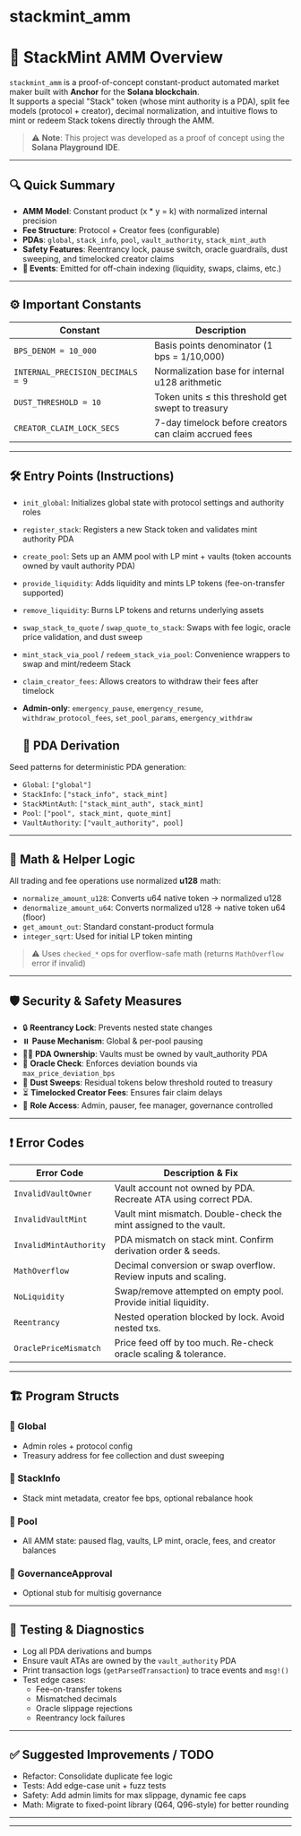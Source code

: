 # stackmint_amm

# 🚀 StackMint AMM Overview

`stackmint_amm` is a proof-of-concept constant-product automated market maker built with **Anchor** for the **Solana blockchain**.  
It supports a special "Stack" token (whose mint authority is a PDA), split fee models (protocol + creator), decimal normalization, and intuitive flows to mint or redeem Stack tokens directly through the AMM.

> ⚠️ **Note**: This project was developed as a proof of concept using the **Solana Playground IDE**.

---

## 🔍 Quick Summary

- **AMM Model**: Constant product (x * y = k) with normalized internal precision  
- **Fee Structure**: Protocol + Creator fees (configurable)  
- **PDAs**: `global`, `stack_info`, `pool`, `vault_authority`, `stack_mint_auth`  
- **Safety Features**: Reentrancy lock, pause switch, oracle guardrails, dust sweeping, and timelocked creator claims  
- **📡 Events**: Emitted for off-chain indexing (liquidity, swaps, claims, etc.)

---

## ⚙️ Important Constants

| Constant                     | Description                                                                 |
|-----------------------------|-----------------------------------------------------------------------------|
| `BPS_DENOM = 10_000`        | Basis points denominator (1 bps = 1/10,000)                                 |
| `INTERNAL_PRECISION_DECIMALS = 9` | Normalization base for internal u128 arithmetic                    |
| `DUST_THRESHOLD = 10`       | Token units ≤ this threshold get swept to treasury                         |
| `CREATOR_CLAIM_LOCK_SECS`   | 7-day timelock before creators can claim accrued fees                      |

---

## 🛠️ Entry Points (Instructions)

- `init_global`: Initializes global state with protocol settings and authority roles  
- `register_stack`: Registers a new Stack token and validates mint authority PDA  
- `create_pool`: Sets up an AMM pool with LP mint + vaults (token accounts owned by vault authority PDA)  
- `provide_liquidity`: Adds liquidity and mints LP tokens (fee-on-transfer supported)  
- `remove_liquidity`: Burns LP tokens and returns underlying assets  
- `swap_stack_to_quote` / `swap_quote_to_stack`: Swaps with fee logic, oracle price validation, and dust sweep  
- `mint_stack_via_pool` / `redeem_stack_via_pool`: Convenience wrappers to swap and mint/redeem Stack  
- `claim_creator_fees`: Allows creators to withdraw their fees after timelock  
- **Admin-only**: `emergency_pause`, `emergency_resume`, `withdraw_protocol_fees`, `set_pool_params`, `emergency_withdraw`

  ## 🧾 PDA Derivation

Seed patterns for deterministic PDA generation:

- `Global`: `["global"]`  
- `StackInfo`: `["stack_info", stack_mint]`  
- `StackMintAuth`: `["stack_mint_auth", stack_mint]`  
- `Pool`: `["pool", stack_mint, quote_mint]`  
- `VaultAuthority`: `["vault_authority", pool]`

---

## 🧮 Math & Helper Logic

All trading and fee operations use normalized **u128** math:

- `normalize_amount_u128`: Converts u64 native token → normalized u128  
- `denormalize_amount_u64`: Converts normalized u128 → native token u64 (floor)  
- `get_amount_out`: Standard constant-product formula  
- `integer_sqrt`: Used for initial LP token minting  

> ⚠️ Uses `checked_*` ops for overflow-safe math (returns `MathOverflow` error if invalid)

---

## 🛡️ Security & Safety Measures

- 🔒 **Reentrancy Lock**: Prevents nested state changes  
- ⏸️ **Pause Mechanism**: Global & per-pool pausing  
- 👮‍♂️ **PDA Ownership**: Vaults must be owned by vault_authority PDA  
- 🧮 **Oracle Check**: Enforces deviation bounds via `max_price_deviation_bps`  
- 💨 **Dust Sweeps**: Residual tokens below threshold routed to treasury  
- ⏳ **Timelocked Creator Fees**: Ensures fair claim delays  
- 🔑 **Role Access**: Admin, pauser, fee manager, governance controlled

---

## ❗ Error Codes

| Error Code              | Description & Fix |
|-------------------------|-------------------|
| `InvalidVaultOwner`     | Vault account not owned by PDA. Recreate ATA using correct PDA. |
| `InvalidVaultMint`      | Vault mint mismatch. Double-check the mint assigned to the vault. |
| `InvalidMintAuthority`  | PDA mismatch on stack mint. Confirm derivation order & seeds. |
| `MathOverflow`          | Decimal conversion or swap overflow. Review inputs and scaling. |
| `NoLiquidity`           | Swap/remove attempted on empty pool. Provide initial liquidity. |
| `Reentrancy`            | Nested operation blocked by lock. Avoid nested txs. |
| `OraclePriceMismatch`   | Price feed off by too much. Re-check oracle scaling & tolerance. |

---

## 🏗️ Program Structs

### 🧩 Global
- Admin roles + protocol config
- Treasury address for fee collection and dust sweeping

### 🧩 StackInfo
- Stack mint metadata, creator fee bps, optional rebalance hook

### 🧩 Pool
- All AMM state: paused flag, vaults, LP mint, oracle, fees, and creator balances

### 🧩 GovernanceApproval
- Optional stub for multisig governance

---

## 🧪 Testing & Diagnostics

- Log all PDA derivations and bumps  
- Ensure vault ATAs are owned by the `vault_authority` PDA  
- Print transaction logs (`getParsedTransaction`) to trace events and `msg!()`  
- Test edge cases:  
  - Fee-on-transfer tokens  
  - Mismatched decimals  
  - Oracle slippage rejections  
  - Reentrancy lock failures  

---

## ✅ Suggested Improvements / TODO

- Refactor: Consolidate duplicate fee logic  
- Tests: Add edge-case unit + fuzz tests  
- Safety: Add admin limits for max slippage, dynamic fee caps  
- Math: Migrate to fixed-point library (Q64, Q96-style) for better rounding

---


---
